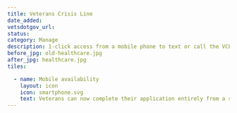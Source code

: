 ```yaml
---
title: Veterans Crisis Line
date_added:
vetsdotgov_url:
status:
category: Manage
description: 1-click access from a mobile phone to text or call the VCL from homepage
before_jpg: old-healthcare.jpg
after_jpg: healthcare.jpg
tiles:

  - name: Mobile availability
    layout: icon
    icon: smartphone.svg
    text: Veterans can now complete their application entirely from a smartphone
---
```

